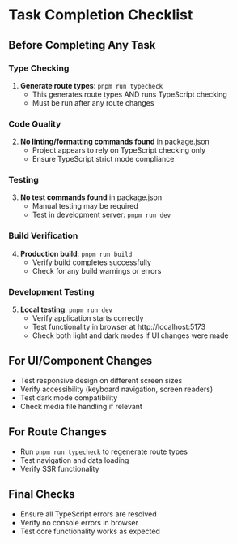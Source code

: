 # Task Completion Checklist

## Before Completing Any Task

### Type Checking
1. **Generate route types**: `pnpm run typecheck` 
   - This generates route types AND runs TypeScript checking
   - Must be run after any route changes
   
### Code Quality
2. **No linting/formatting commands found** in package.json
   - Project appears to rely on TypeScript checking only
   - Ensure TypeScript strict mode compliance

### Testing
3. **No test commands found** in package.json
   - Manual testing may be required
   - Test in development server: `pnpm run dev`

### Build Verification
4. **Production build**: `pnpm run build`
   - Verify build completes successfully
   - Check for any build warnings or errors

### Development Testing
5. **Local testing**: `pnpm run dev`
   - Verify application starts correctly
   - Test functionality in browser at http://localhost:5173
   - Check both light and dark modes if UI changes were made

## For UI/Component Changes
- Test responsive design on different screen sizes
- Verify accessibility (keyboard navigation, screen readers)
- Test dark mode compatibility
- Check media file handling if relevant

## For Route Changes
- Run `pnpm run typecheck` to regenerate route types
- Test navigation and data loading
- Verify SSR functionality

## Final Checks
- Ensure all TypeScript errors are resolved
- Verify no console errors in browser
- Test core functionality works as expected